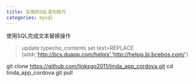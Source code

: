 ```yaml
---
title: 实用的SQL语句技巧
categories: mysql
---
```

使用SQL完成文本替换操作

> update typecho_contents set text=REPLACE (addr,'http://bcs.duapp.com/helpjs','http://helpjs.bj.bcebos.com/')
> 
 git clone https://github.com/linksgo2011/tinda_app_cordova.git
 cd tinda_app_cordova
 git pull 